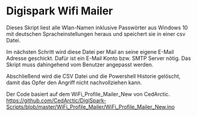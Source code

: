 # Digispark Wifi Mailer
Dieses Skript liest alle Wlan-Namen inklusive Passwörter aus Windows 10 mit deutschen Spracheinstellungen heraus und speichert sie in einer csv Datei. 

Im nächsten Schritt wird diese Datei per Mail an seine eigene E-Mail Adresse geschickt. Dafür ist ein E-Mail Konto bzw. SMTP Server nötig. Das Skript muss dahingehend vom Benutzer angepasst werden. 

Abschließend wird die CSV Datei und die Powershell Historie gelöscht, damit das Opfer den Angriff nicht nachvollziehen kann. 

Der Code basiert auf dem WiFi_Profile_Mailer_New von CedArctic. https://github.com/CedArctic/DigiSpark-Scripts/blob/master/WiFi_Profile_Mailer/WiFi_Profile_Mailer_New.ino

